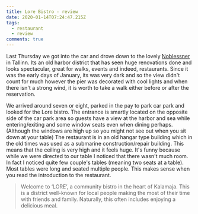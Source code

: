 ```yaml
---
title: Lore Bistro - review
date: 2020-01-14T07:24:47.215Z
tags:
  - restaurant
  - review
comments: true
---
```

Last Thursday we got into the car and drove down to the lovely [Noblessner ](https://www.google.com/maps/place/Lore+Bistroo/@59.4526198,24.7308126,15z/data=!4m5!3m4!1s0x0:0xb25d590bc3af5ee5!8m2!3d59.4526198!4d24.7308126)in Tallinn. Its an old harbor district that has seen huge renovations done and looks spectacular, great for walks, events and indeed, restaurants. Since it was the early days of January, its was very dark and so the view didn't count for much however the pier was decorated with cool lights and when there isn't a strong wind, it is worth to take a walk either before or after the reservation.

We arrived around seven or eight, parked in the pay to park car park and looked for the Lore bistro. The entrance is smartly located on the opposite side of the car park area so guests have a view at the harbor and sea while entering/exiting and some window seats even when dining perhaps. (Although the windows are high up so you might not see out when you sit down at your table) The restaurant is in an old hangar type building which in the old times was used as a submarine construction/repair building. This means that the ceiling is very high and it feels huge. It's funny because while we were directed to our table I noticed that there wasn't much room. In fact I noticed quite few couple's tables (meaning two seats at a table). Most tables were long and seated multiple people. This makes sense when you read the introduction to the restaurant.

> Welcome to ‘LORE’, a community bistro in the heart of Kalamaja. This is a district well-known for local people making the most of their time with friends and family. Naturally, this often includes enjoying a delicious meal.
